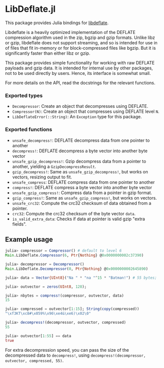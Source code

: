 # LibDeflate.jl

This package provides Julia bindings for [libdeflate](https://github.com/ebiggers/libdeflate).

Libdeflate is a heavily optimized implementation of the DEFLATE compression algorithm used in the zip, bgzip and gzip formats. Unlike libz or gzip, libdeflate does not support streaming, and so is intended for use in of files that fit in-memory or for block-compressed files like bgzip. But it is significantly faster than either libz or gzip.

This package provides simple functionality for working with raw DEFLATE payloads and gzip data. It is intended for internal use by other packages, not to be used directly by users. Hence, its interface is somewhat small.

For more details on the API, read the docstrings for the relevant functions.

### Exported types
* `Decompressor`: Create an object that decompresses using DEFLATE.
* `Compressor(N)`: Create an object that compresses using DEFLATE level `N`.
* `LibDeflateError(::String)`: An `Exception` type for this package.

### Exported functions
* `unsafe_decompress!`: DEFLATE decompress data from one pointer to another
* `decompress!`: DEFLATE decompress a byte vector into another byte vector
* `unsafe_gzip_decompress!`: Gzip decompress data from a pointer to another, yielding a `GzipDecompressResult`.
* `gzip_decompress!`: Same as `unsafe_gzip_decompress!`, but works on vectors, resizing output to fit.
* `unsafe_compress`: DEFLATE compress data from one pointer to another
* `compress!`: DEFLATE compress a byte vector into another byte vector
* `unsafe_gzip_compress!`: Compress data from a pointer in gzip format.
* `gzip_compress!`: Same as `unsafe_gzip_compress!`, but works on vectors.
* `unsafe_crc32`: Compute the crc32 checksum of data obtained from a pointer.
* `crc32`: Compute the crc32 checksum of the byte vector `data`.
* `is_valid_extra_data`: Checks if data at pointer is valid gzip "extra fields".

## Example usage
```julia
julia> compressor = Compressor() # default to level 6
Main.LibDeflate.Compressor(6, Ptr{Nothing} @0x0000000002c37390)

julia> decompressor = Decompressor()
Main.LibDeflate.Decompressor(0, Ptr{Nothing} @0x0000000002645890)

julia> data = Vector{UInt8}("Na " * "na "^15 * "Batman!") # 55 bytes;

julia> outvector = zeros(UInt8, 128);

julia> nbytes = compress!(compressor, outvector, data)
15

julia> compressed = outvector[1:15]; String(copy(compressed))
"\xf3KT\xc8#\x059%\x96\xe4&\xe6)\x02\0"

julia> decompress!(decompressor, outvector, compressed)
55

julia> outvector[1:55] == data
true
```

For extra decompression speed, you can pass the size of the decompressed data to `decompress!`, using `decompress!(decompressor, outvector, compressed, 55)`.
